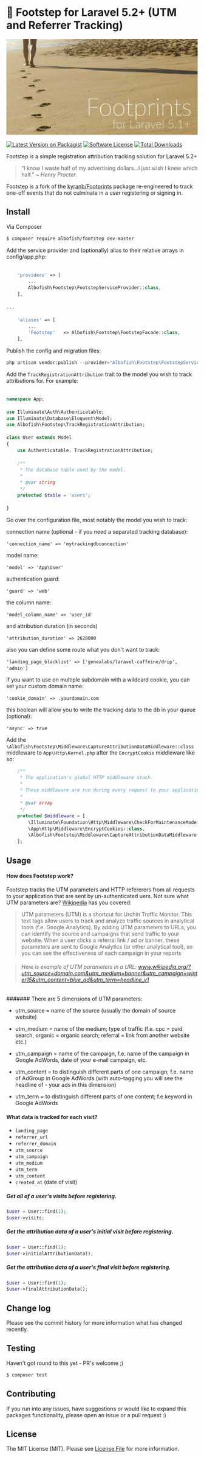 # :feet: Footstep for Laravel 5.2+ (UTM and Referrer Tracking)

![Footstep for Laravel 5.2+ (UTM and Referrer Tracking)](readme-header.jpg)

[![Latest Version on Packagist][ico-version]][link-packagist]
[![Software License][ico-license]](LICENSE.md)
[![Total Downloads][ico-downloads]][link-downloads]


Footstep is a simple registration attribution tracking solution for Laravel 5.2+

> “I know I waste half of my advertising dollars...I just wish I knew which half.” ~ *Henry Procter*.

Footstep is a fork of the [kyranb/Footprints](https://github.com/kyranb/Footprints) package re-engineered to track one-off events that do not culminate in a user registering or signing in.
## Install

Via Composer

``` bash
$ composer require albofish/footstep dev-master
```

Add the service provider and (optionally) alias to their relative arrays in config/app.php:

``` php

    'providers' => [
        ...
        Albofish\Footstep\FootstepServiceProvider::class,
    ],

...

    'aliases' => [
        ...
        'Footstep'   => Albofish\Footstep\FootstepFacade::class,
    ],

```

Publish the config and migration files:

``` php
php artisan vendor:publish --provider="Albofish\Footstep\FootstepServiceProvider"
```

Add the ```TrackRegistrationAttribution``` trait to the model you wish to track attributions for. For example:



```php

namespace App;

use Illuminate\Auth\Authenticatable;
use Illuminate\Database\Eloquent\Model;
use Albofish\Footstep\TrackRegistrationAttribution;

class User extends Model
{
    use Authenticatable, TrackRegistrationAttribution;

    /**
     * The database table used by the model.
     *
     * @var string
     */
    protected $table = 'users';

}


```

Go over the configuration file, most notably the model you wish to track:

connection name (optional - if you need a separated tracking database):

``` 'connection_name' => 'mytrackingdbconnection' ```

model name:

``` 'model' => 'App\User' ```

authentication guard:

``` 'guard' => 'web' ```

the column name:

``` 'model_column_name' => 'user_id' ```

and attribution duration (in seconds)

``` 'attribution_duration' => 2628000 ```

also you can define some route what you don't want to track:

``` 'landing_page_blacklist' => ['genealabs/laravel-caffeine/drip', 'admin'] ```

if you want to use on multiple subdomain with a wildcard cookie, you can set your custom domain name:

``` 'cookie_domain' => .yourdomain.com ```

this boolean will allow you to write the tracking data to the db in your queue (optional):

``` 'async' => true ```

Add the `\Albofish\Footstep\Middleware\CaptureAttributionDataMiddleware::class` middleware to `App\Http\Kernel.php` after the `EncryptCookie` middleware like so:

```php
    /**
     * The application's global HTTP middleware stack.
     *
     * These middleware are run during every request to your application.
     *
     * @var array
     */
    protected $middleware = [
        \Illuminate\Foundation\Http\Middleware\CheckForMaintenanceMode::class,
        \App\Http\Middleware\EncryptCookies::class,
        \Albofish\Footstep\Middleware\CaptureAttributionDataMiddleware::class,
    ];
```


## Usage

#### How does Footstep work?

Footstep tracks the UTM parameters and HTTP refererers from all requests to your application that are sent by un-authenticated uers. Not sure what UTM parameters are? [Wikipedia](https://en.wikipedia.org/wiki/UTM_parameters) has you covered:

> UTM parameters (UTM) is a shortcut for Urchin Traffic Monitor. This text tags allow users to track and analyze traffic sources in analytical tools (f.e. Google Analytics). By adding UTM parameters to URLs, you can identify the source and campaigns that send traffic to your website. When a user clicks a referral link / ad or banner, these parameters are sent to Google Analytics (or other analytical tool), so you can see the effectiveness of each campaign in your reports

> ###### Here is example of UTM parameters in a URL: www.wikipedia.org/?utm_source=domain.com&utm_medium=banner&utm_campaign=winter15&utm_content=blue_ad&utm_term=headline_v1

####### There are 5 dimensions of UTM parameters:

* utm_source = name of the source (usually the domain of source website)

* utm_medium = name of the medium; type of traffic (f.e. cpc = paid search, organic = organic search; referral = link from another website etc.)

* utm_campaign = name of the campaign, f.e. name of the campaign in Google AdWords, date of your e-mail campaign, etc.

* utm_content = to distinguish different parts of one campaign; f.e. name of AdGroup in Google AdWords (with auto-tagging you will see the headline of - your ads in this dimension)

* utm_term = to distinguish different parts of one content; f.e.keyword in Google AdWords



#### What data is tracked for each visit?

* `landing_page`
* `referrer_url`
* `referrer_domain`
* `utm_source`
* `utm_campaign`
* `utm_medium`
* `utm_term`
* `utm_content`
* `created_at` (date of visit)

##### Get all of a user's visits before registering.
``` php
$user = User::find(1);
$user->visits;
```

##### Get the attribution data of a user's initial visit before registering.
``` php
$user = User::find(1);
$user->initialAttributionData();
```

##### Get the attribution data of a user's final visit before registering.
``` php
$user = User::find(1);
$user->finalAttributionData();
```

## Change log

Please see the commit history for more information what has changed recently.

## Testing

Haven't got round to this yet - PR's welcome ;)

``` bash
$ composer test
```

## Contributing

If you run into any issues, have suggestions or would like to expand this packages functionality, please open an issue or a pull request :)



## License

The MIT License (MIT). Please see [License File](LICENSE.md) for more information.

[ico-version]: https://img.shields.io/packagist/v/albofish/footstep.svg?style=flat-square
[ico-license]: https://img.shields.io/badge/license-MIT-brightgreen.svg?style=flat-square
[ico-downloads]: https://img.shields.io/packagist/dt/albofish/footstep.svg?style=flat-square

[link-packagist]: https://packagist.org/packages/albofish/footstep
[link-downloads]: https://packagist.org/packages/albofish/footstep
[link-author]: https://github.com/albofish
[link-contributors]: ../../contributors
